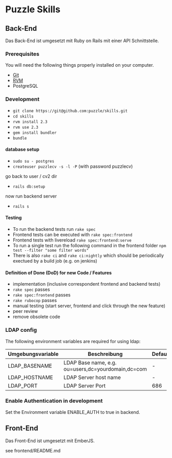 # Puzzle Skills

## Back-End

Das Back-End ist umgesetzt mit Ruby on Rails mit einer API Schnittstelle.

### Prerequisites

You will need the following things properly installed on your computer.

* [Git](http://git-scm.com/)
* [RVM](http://rvm.io/)
* PostgreSQL

### Development

* `git clone https://git@github.com:puzzle/skills.git`
* `cd skills`
* `rvm install 2.3`
* `rvm use 2.3`
* `gem install bundler`
* `bundle`

#### database setup

* `sudo su - postgres`
* `createuser puzzlecv -s -l -P` (with password puzzlecv)

go back to user / cv2 dir
* `rails db:setup`

now run backend server
* `rails s`

#### Testing

* To run the backend tests run `rake spec` 
* Frontend tests can be executed with `rake spec:frontend`
* Frontend tests with livereload `rake spec:frontend:serve`
* To run a single test run the following command in the frontend folder `npm test --filter "some filter words"`
* There is also `rake ci` and `rake ci:nightly` which should be periodically exectued by a build job (e.g. on jenkins)

#### Definition of Done (DoD) for new Code / Features

* implementation (inclusive correspondent frontend and backend tests)
* `rake spec` passes
* `rake spec:frontend` passes
* `rake rubocop` passes
* manual testing (start server, frontend and click through the new feature)
* peer review
* remove obsolete code

### LDAP config

The following environment variables are required for using ldap:

| Umgebungsvariable | Beschreibung | Default |
| --- | --- | --- |
| LDAP_BASENAME | LDAP Base name, e.g. ou=users,dc=yourdomain,dc=com  | - |
| LDAP_HOSTNAME | LDAP Server host name | - |
| LDAP_PORT | LDAP Server Port | 686 |

### Enable Authentication in development

Set the Environment variable ENABLE_AUTH to true in backend.

## Front-End

Das Front-End ist umgesetzt mit EmberJS.

see frontend/README.md
